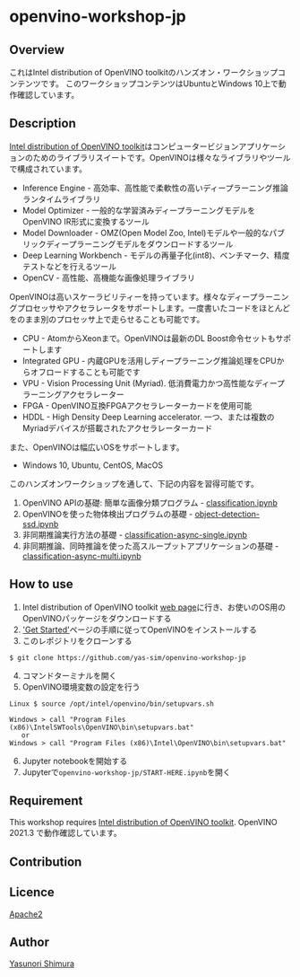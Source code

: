 # openvino-workshop-jp

## Overview
これはIntel distribution of OpenVINO toolkitのハンズオン・ワークショップコンテンツです。
このワークショップコンテンツはUbuntuとWindows 10上で動作確認しています。

## Description
[Intel distribution of OpenVINO toolkit](https://software.intel.com/en-us/openvino-toolkit)はコンピュータービジョンアプリケーションのためのライブラリスイートです。OpenVINOは様々なライブラリやツールで構成されています。
- Inference Engine - 高効率、高性能で柔軟性の高いディープラーニング推論ランタイムライブラリ
- Model Optimizer - 一般的な学習済みディープラーニングモデルをOpenVINO IR形式に変換するツール
- Model Downloader - OMZ(Open Model Zoo, Intel)モデルや一般的なパブリックディープラーニングモデルをダウンロードするツール
- Deep Learning Workbench - モデルの再量子化(int8)、ベンチマーク、精度テストなどを行えるツール
- OpenCV - 高性能、高機能な画像処理ライブラリ

OpenVINOは高いスケーラビリティーを持っています。様々なディープラーニングプロセッサやアクセラレータをサポートします。一度書いたコードをほとんどをのまま別のプロセッサ上で走らせることも可能です。
- CPU - AtomからXeonまで。OpenVINOは最新のDL Boost命令セットもサポートします
- Integrated GPU - 内蔵GPUを活用しディープラーニング推論処理をCPUからオフロードすることも可能です
- VPU - Vision Processing Unit (Myriad). 低消費電力かつ高性能なディープラーニングアクセラレーター
- FPGA - OpenVINO互換FPGAアクセラレーターカードを使用可能
- HDDL - High Density Deep Learning accelerator. 一つ、または複数のMyriadデバイスが搭載されたアクセラレーターカード

また、OpenVINOは幅広いOSをサポートします。
- Windows 10, Ubuntu, CentOS, MacOS

このハンズオンワークショップを通して、下記の内容を習得可能です。
1.  OpenVINO APIの基礎: 簡単な画像分類プログラム - [classification.ipynb](./classification.ipynb)
2.  OpenVINOを使った物体検出プログラムの基礎 - [object-detection-ssd.ipynb](./object-detection-ssd.ipynb)
3.  非同期推論実行方法の基礎 - [classification-async-single.ipynb](./classification-async-single.ipynb)
4.  非同期推論、同時推論を使った高スループットアプリケーションの基礎 - [classification-async-multi.ipynb](./classification-async-multi.ipynb)

## How to use
1. Intel distribution of OpenVINO toolkit [web page](https://software.intel.com/en-us/openvino-toolkit)に行き、お使いのOS用のOpenVINOパッケージをダウンロードする
2. ['Get Started'](https://software.intel.com/en-us/openvino-toolkit/documentation/get-started)ページの手順に従ってOpenVINOをインストールする
3. このレポジトリをクローンする
~~~shell
$ git clone https://github.com/yas-sim/openvino-workshop-jp
~~~
4. コマンドターミナルを開く
5. OpenVINO環境変数の設定を行う
~~~
Linux $ source /opt/intel/openvino/bin/setupvars.sh
~~~
~~~
Windows > call "Program Files (x86)\IntelSWTools\OpenVINO\bin\setupvars.bat"
   or
Windows > call "Program Files (x86)\Intel\OpenVINO\bin\setupvars.bat"
~~~

6. Jupyter notebookを開始する
7. Jupyterで`openvino-workshop-jp/START-HERE.ipynb`を開く

## Requirement
This workshop requires [Intel distribution of OpenVINO toolkit](https://software.intel.com/en-us/openvino-toolkit
). OpenVINO 2021.3 で動作確認しています。

## Contribution

## Licence

[Apache2](http://www.apache.org/licenses/LICENSE-2.0.txt)

## Author

[Yasunori Shimura](https://github.com/yassim-intel)
